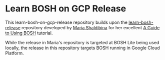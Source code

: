 # Learn BOSH on GCP Release

This learn-bosh-on-gcp-release repository builds upon the [learn-bosh-release](https://github.com/mariash/learn-bosh-release) repository developed by [Maria Shaldibina](https://github.com/mariash) for her excellent [A Guide to Using BOSH](http://mariash.github.io/learn-bosh/) tutorial.

While the release in Maria's repository is targeted at BOSH Lite being used locally, the release in this repository targets BOSH running in Google Cloud Platform.
